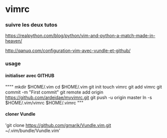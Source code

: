 # vimrc
### suivre les deux tutos

https://realpython.com/blog/python/vim-and-python-a-match-made-in-heaven/

http://qanuq.com/configuration-vim-avec-vundle-et-github/

### usage

#### initialiser avec GITHUB

""""
mkdir $HOME/.vim
cd $HOME/.vim
git init
touch vimrc
git add vimrc
git commit -m "First commit"
git remote add origin https://github.com/ardeidae/myvimrc.git
git push -u origin master
ln -s $HOME/.vim/vimrc $HOME/.vimrc
"""

#### cloner Vundle

'git clone https://github.com/gmarik/Vundle.vim.git ~/.vim/bundle/Vundle.vim'
